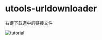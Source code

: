 # utools-urldownloader

右键下载选中的链接文件

![tutorial](https://gitee.com/me10zyl/filebed/raw/master/images/utools-urldownloader-tutorial.gif)
